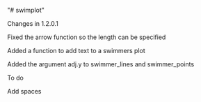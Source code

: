 "# swimplot" 

Changes in 1.2.0.1

Fixed the arrow function so the length can be specified

Added a function to add text to a swimmers plot

Added the argument adj.y to swimmer_lines and swimmer_points

To do

Add spaces
